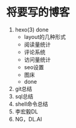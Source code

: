 # 将要写的博客



1. hexo(3)  done
   - layout的几种形式
   - 阅读量统计
   - 评论系统
   - 访问量统计
   - seo设置
   - 图床
   - done
2. git总结
3. sql总结
4. shell命令总结
5. 李宏毅DL
6. NG，DL.AI